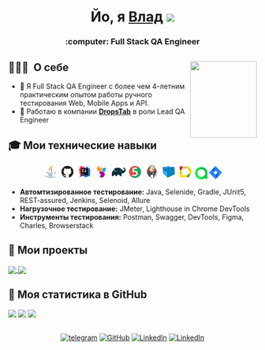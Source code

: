 <h1 align="center">Йо, я <a href="https://github.com/kwlad1k" target="_blank">Влад</a> 
<img src="https://github.com/blackcater/blackcater/raw/main/images/Hi.gif" height="32"/></h1>
<h3 align="center">:computer: Full Stack QA Engineer</h3>


## 👨🏻‍💻 &nbsp;О себе <img src="media/gif/Skill.gif" align="right" width="135" height="155"/>

- 💬 Я Full Stack QA Engineer с более чем 4-летним практическим опытом работы ручного тестирования Web, Mobile Apps и API.
- 💼 Работаю в компании [**DropsTab**](https://dropstab.com/) в роли Lead QA Engineer

## :mortar_board: Мои технические навыки
<p align="center">
<a href="https://www.java.com/"><img width="6%" title="Java" src="media/logos/Java.svg"></a>
<a href="https://github.com/"><img width="6%" title="GitHub" src="media/logos/GitHub.svg"></a> 
<a href="https://www.jetbrains.com/idea/"><img width="6%" title="IntelliJ IDEA" src="media/logos/IntelijIDEA.svg"></a> 
<a href="https://selenide.org/"><img width="6%" title="Selenide" src="media/logos/Selenide.svg"></a> 
<a href="https://gradle.org/"><img width="6%" title="Gradle" src="media/logos/Gradle.svg"></a>
<a href="https://junit.org/junit5/"><img width="6%" title="JUnit5" src="media/logos/JUnit5.svg"></a>
<a href="https://www.jenkins.io/"><img width="6%" title="Jenkins" src="media/logos/Jenkins.svg"></a>
<a href="https://aerokube.com/selenoid/"><img width="6%" title="Selenoid" src="media/logos/Selenoid.svg"></a> 
<a href="https://github.com/allure-framework/allure2"><img width="6%" title="Allure Report" src="media/logos/AllureReport.svg"></a>
<a href="https://qameta.io/"><img width="5%" title="Allure TestOps" src="media/logos/AllureTestOps.svg"></a> 
<a href="https://www.atlassian.com/ru/software/jira/"><img width="5%" title="Jira" src="media/logos/Jira.svg"></a>
</p>

+ **Автомтизированное тестирование:** Java, Selenide, Gradle, JUnit5, REST-assured, Jenkins, Selenoid, Allure
+ **Нагрузочное тестирование:** JMeter, Lighthouse in Chrome DevTools
+ **Инструменты тестирования:** Postman, Swagger, DevTools, Figma, Charles, Browserstack

## :stars: Мои проекты
<a href="https://github.com/kwlad1k/DromUITests">
  <img align="center" src="https://github-readme-stats.vercel.app/api/pin/?username=kwlad1k&repo=DromUITests&theme=dark#gh-dark-mode-only" />
</a> 
<a href="https://github.com/kwlad1k/DropsTabApiTests">
  <img align="center" src="https://github-readme-stats.vercel.app/api/pin/?username=kwlad1k&repo=DropsTabApiTests&theme=dark#gh-dark-mode-only" />
</a> 

## :full_moon_with_face: Моя статистика в GitHub

![](https://github-profile-summary-cards.vercel.app/api/cards/profile-details?username=kwlad1k&theme=dark#gh-dark-mode-only)
![](https://github-profile-summary-cards.vercel.app/api/cards/stats?username=kwlad1k&theme=dark#gh-dark-mode-only)
![](https://github-profile-summary-cards.vercel.app/api/cards/repos-per-language?username=kwlad1k&theme=dark#gh-dark-mode-only)

##
<p align="center">
    <a href="https://t.me/kwlad1ck" target="_blank"><img alt="telegram" src="https://img.shields.io/badge/@Kwlad1ck-26A5E4.svg?style=flat&logo=telegram&logoColor=white" height="20"></a>
    <a href="https://github.com/kwlad1k" target="_blank"><img alt="GitHub" src="https://img.shields.io/badge/-GitHub-181717?style=flat-square&logo=GitHub&logoColor=white" height="20"></a> 
    <a href="https://ru.linkedin.com/in/kwlad1ck/ru" target="_blank"><img alt="LinkedIn" src="https://img.shields.io/badge/-LinkedIn-0077B5?style=flat-square&logo=Linkedin&logoColor=white" height="20"></a>
    <a href="https://career.habr.com/" target="_blank"><img alt="LinkedIn" src="https://img.shields.io/badge/habr career-%2377A2B6.svg?&style=for-the-badge&logo=habr&logoColor=white" height="20"></a>
</p>
